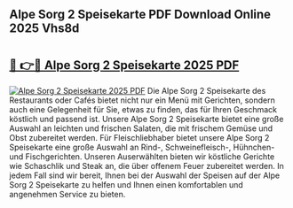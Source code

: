 ## Alpe Sorg 2 Speisekarte PDF Download Online 2025 Vhs8d

# <h2><a href="http://gcdcvk.nevu.top/?p=Alpe+Sorg+2+Speisekarte">🔗 👉🔴 Alpe Sorg 2 Speisekarte 2025 PDF</a></h2>

[![Alpe Sorg 2 Speisekarte 2025 PDF](https://i.imgur.com/dBaPXMq.png)](http://gcdcvk.nevu.top/?p=Alpe+Sorg+2+Speisekarte)
Die Alpe Sorg 2 Speisekarte des Restaurants oder Cafés bietet nicht nur ein Menü mit Gerichten, sondern auch eine Gelegenheit für Sie, etwas zu finden, das für Ihren Geschmack köstlich und passend ist. Unsere Alpe Sorg 2 Speisekarte bietet eine große Auswahl an leichten und frischen Salaten, die mit frischem Gemüse und Obst zubereitet werden. Für Fleischliebhaber bietet unsere Alpe Sorg 2 Speisekarte eine große Auswahl an Rind-, Schweinefleisch-, Hühnchen- und Fischgerichten. Unseren Auserwählten bieten wir köstliche Gerichte wie Schaschlik und Steak an, die über offenem Feuer zubereitet werden. In jedem Fall sind wir bereit, Ihnen bei der Auswahl der Speisen auf der Alpe Sorg 2 Speisekarte zu helfen und Ihnen einen komfortablen und angenehmen Service zu bieten.
